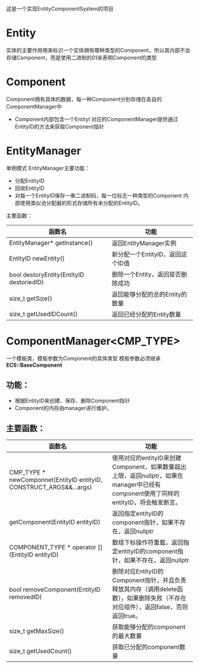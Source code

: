 这是一个实现EntityComponentSystem的项目

# Entity
实体的主要作用用来标识一个实体拥有哪种类型的Component，所以其内部不会存储Component，而是使用二进制的01来表明Component的类型

# Component
Component拥有具体的数据，每一种Component分别存储在各自的ComponentManager中
* Component内部包含一个EntityI
对应的ComponentManager提供通过EntityID的方法来获取Component指针

# EntityManager
单例模式
EntityManager主要功能：
* 分配EntityID
* 回收EntityID
* 对每一个EntityID保存一串二进制码，每一位标志一种类型的Component 
内部使用类似池分配器的形式存储所有未分配的EntityID。

主要函数：

函数名 | 功能
-------|-----
EntityManager* getInstance()  | 返回EntityManager实例 
EntityID newEntity()  |  新分配一个EntityID，返回这个ID值
bool destoryEntity(EntityID destoriedID)  |删除一个Entity，返回是否删除成功  
size_t getSize()  |  返回能够分配的总的Entity的数量
size_t getUsedIDCount()  |  返回已经分配的Entity数量


# ComponentManager<CMP_TYPE>
一个模板类，模板参数为Component的具体类型
模板参数必须继承**ECS::BaseComponent**  
## 功能：
* 根据EntityID来创建、保存、删除Component指针
* Component的内存由manager进行维护。
## 主要函数：

函数名     |       功能
----------|--------------
CMP_TYPE *	newComponnet(EntityID entityID, CONSTRUCT_ARGS&&...args)  |  使用对应的entityID来创建Component，如果数量超出上限，返回nullptr，如果在manager中已经有component使用了同样的entityID，将会触发断言。
getComponent(EntityID entityID)  |  返回指定entityID的component指针，如果不存在，返回nullptr
COMPONENT_TYPE *	operator \[\](EntityID entityID)  |  数组下标操作符重载，返回指定entityID的component指针，如果不存在，返回nullptr
bool removeComponent(EntityID removedID)  |  删除对应EntityID的Component指针，并且负责释放其内存（调用delete函数），如果删除失败（不存在对应组件），返回false，否则返回true。
size_t getMaxSize()  |  获取能够分配的component的最大数量
size_t getUsedCount()  |  获取已分配的component数量
